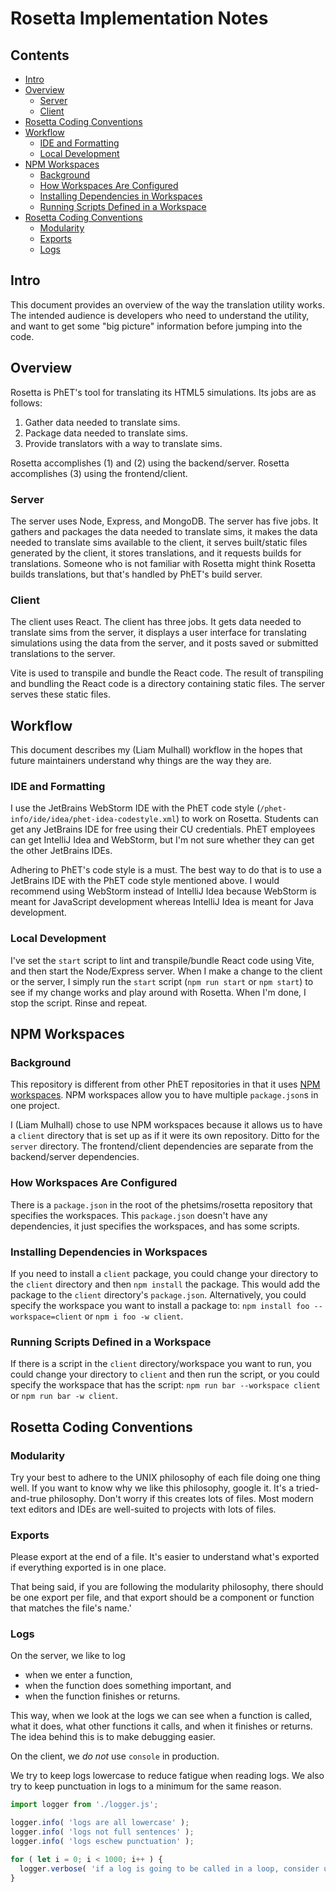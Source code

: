 Rosetta Implementation Notes
============================

Contents
--------

- [Intro](#intro)
- [Overview](#overview)
  - [Server](#server)
  - [Client](#client)
- [Rosetta Coding Conventions](#rosetta-coding-conventions)
- [Workflow](#workflow)
  - [IDE and Formatting](#ide-and-formatting)
  - [Local Development](#local-development)
- [NPM Workspaces](#npm-workspaces)
  - [Background](#background)
  - [How Workspaces Are Configured](#how-workspaces-are-configured)
  - [Installing Dependencies in Workspaces](#installing-dependencies-in-workspaces)
  - [Running Scripts Defined in a Workspace](#running-scripts-defined-in-a-workspace)
- [Rosetta Coding Conventions](#rosetta-coding-conventions)
  - [Modularity](#modularity)
  - [Exports](#exports)
  - [Logs](#logs)

Intro
-----

This document provides an overview of the way the translation utility
works. The intended audience is developers who need to understand the
utility, and want to get some "big picture" information before jumping
into the code.

Overview
--------

Rosetta is PhET's tool for translating its HTML5 simulations. Its jobs
are as follows:

1. Gather data needed to translate sims.
2. Package data needed to translate sims.
3. Provide translators with a way to translate sims.

Rosetta accomplishes (1) and (2) using the backend/server. Rosetta
accomplishes (3) using the frontend/client.

### Server

The server uses Node, Express, and MongoDB. The server has five jobs. It
gathers and packages the data needed to translate sims, it makes the
data needed to translate sims available to the client, it serves
built/static files generated by the client, it stores translations, and
it requests builds for translations. Someone who is not familiar with
Rosetta might think Rosetta builds translations, but that's handled by
PhET's build server.

### Client

The client uses React. The client has three jobs. It gets data needed to
translate sims from the server, it displays a user interface for
translating simulations using the data from the server, and it posts
saved or submitted translations to the server.

Vite is used to transpile and bundle the React code. The result of
transpiling and bundling the React code is a directory containing static
files. The server serves these static files.

Workflow
--------

This document describes my (Liam Mulhall) workflow in the hopes that
future maintainers understand why things are the way they are.

### IDE and Formatting

I use the JetBrains WebStorm IDE with the PhET code style
(`/phet-info/ide/idea/phet-idea-codestyle.xml`) to work on Rosetta.
Students can get any JetBrains IDE for free using their CU credentials.
PhET employees can get IntelliJ Idea and WebStorm, but I'm not sure
whether they can get the other JetBrains IDEs.

Adhering to PhET's code style is a must. The best way to do that is to
use a JetBrains IDE with the PhET code style mentioned above. I would
recommend using WebStorm instead of IntelliJ Idea because WebStorm is
meant for JavaScript development whereas IntelliJ Idea is meant for Java
development.

### Local Development

I've set the `start` script to lint and transpile/bundle React code
using Vite, and then start the Node/Express server.  When I make a
change to the client or the server, I simply run the `start` script
(`npm run start` or `npm start`) to see if my change works and play
around with Rosetta. When I'm done, I stop the script. Rinse and repeat.

NPM Workspaces
--------------

### Background

This repository is different from other PhET repositories in that it
uses [NPM workspaces](https://docs.npmjs.com/cli/v7/using-npm/workspaces).
NPM workspaces allow you to have multiple `package.json`s in one project.

I (Liam Mulhall) chose to use NPM workspaces because it allows us to
have a `client` directory that is set up as if it were its own
repository. Ditto for the `server` directory. The frontend/client
dependencies are separate from the backend/server dependencies.

### How Workspaces Are Configured

There is a `package.json` in the root of the phetsims/rosetta repository
that specifies the workspaces. This `package.json` doesn't have any
dependencies, it just specifies the workspaces, and has some scripts.

### Installing Dependencies in Workspaces

If you need to install a `client` package, you could change your
directory to the `client` directory and then `npm install` the package.
This would add the package to the `client` directory's `package.json`.
Alternatively, you could specify the workspace you want to install a
package to: `npm install foo --workspace=client` or `npm i foo -w
client`.

### Running Scripts Defined in a Workspace

If there is a script in the `client` directory/workspace you want to
run, you could change your directory to `client` and then run the
script, or you could specify the workspace that has the script: `npm run
bar --workspace client` or `npm run bar -w client`.

Rosetta Coding Conventions
--------------------------

### Modularity

Try your best to adhere to the UNIX philosophy of each file doing one
thing well. If you want to know why we like this philosophy, google it.
It's a tried-and-true philosophy. Don't worry if this creates lots of
files. Most modern text editors and IDEs are well-suited to projects
with lots of files.

### Exports

Please export at the end of a file. It's easier to understand what's
exported if everything exported is in one place.

That being said, if you are following the modularity philosophy, there
should be one export per file, and that export should be a component or
function that matches the file's name.'

### Logs

On the server, we like to log

- when we enter a function,
- when the function does something important, and
- when the function finishes or returns.

This way, when we look at the logs we can see when a function is called,
what it does, what other functions it calls, and when it finishes or
returns. The idea behind this is to make debugging easier.

On the client, we *do not* use `console` in production.

We try to keep logs lowercase to reduce fatigue when reading logs. We
also try to keep punctuation in logs to a minimum for the same reason.

```js
import logger from './logger.js';

logger.info( 'logs are all lowercase' );
logger.info( 'logs not full sentences' );
logger.info( 'logs eschew punctuation' );

for ( let i = 0; i < 1000; i++ ) {
  logger.verbose( 'if a log is going to be called in a loop, consider using the verbose logging level' );
}
```
